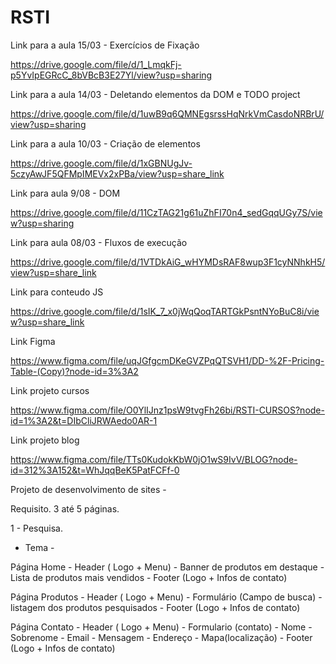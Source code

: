 # RSTI

Link para a aula 15/03 - Exercícios de Fixação

https://drive.google.com/file/d/1_LmqkFj-p5YvIpEGRcC_8bVBcB3E27Yl/view?usp=sharing

Link para a aula 14/03 - Deletando elementos da DOM e TODO project

https://drive.google.com/file/d/1uwB9q6QMNEgsrssHqNrkVmCasdoNRBrU/view?usp=sharing

Link para a aula 10/03 - Criação de elementos

https://drive.google.com/file/d/1xGBNUgJv-5czyAwJF5QFMpIMEVx2xPBa/view?usp=share_link

Link para aula 9/08 - DOM

https://drive.google.com/file/d/11CzTAG21g61uZhFI70n4_sedGqqUGy7S/view?usp=sharing

Link para aula 08/03 - Fluxos de execução

https://drive.google.com/file/d/1VTDkAiG_wHYMDsRAF8wup3F1cyNNhkH5/view?usp=share_link

Link para conteudo JS

https://drive.google.com/file/d/1sIK_7_x0jWqQoqTARTGkPsntNYoBuC8i/view?usp=share_link


Link Figma

https://www.figma.com/file/uqJGfgcmDKeGVZPqQTSVH1/DD-%2F-Pricing-Table-(Copy)?node-id=3%3A2


Link projeto cursos

https://www.figma.com/file/O0YlIJnz1psW9tvgFh26bi/RSTI-CURSOS?node-id=1%3A2&t=DIbCliJRWAedo0AR-1


Link projeto blog

https://www.figma.com/file/TTs0KudokKbW0jO1wS9IvV/BLOG?node-id=312%3A152&t=WhJqqBeK5PatFCFf-0


Projeto de desenvolvimento de sites - 

Requisito. 3 até 5 páginas.

1 - Pesquisa.

- Tema -


Página Home
    - Header ( Logo + Menu)
    - Banner de produtos em destaque
    - Lista de produtos mais vendidos
    - Footer (Logo + Infos de contato)


Página Produtos
    - Header ( Logo + Menu)
    - Formulário (Campo de busca)
    - listagem dos produtos pesquisados
    - Footer (Logo + Infos de contato)


Página Contato
    - Header ( Logo + Menu)
    - Formulario (contato)
        - Nome
        - Sobrenome
        - Email
        - Mensagem
    - Endereço
        - Mapa(localização)
    - Footer (Logo + Infos de contato)

